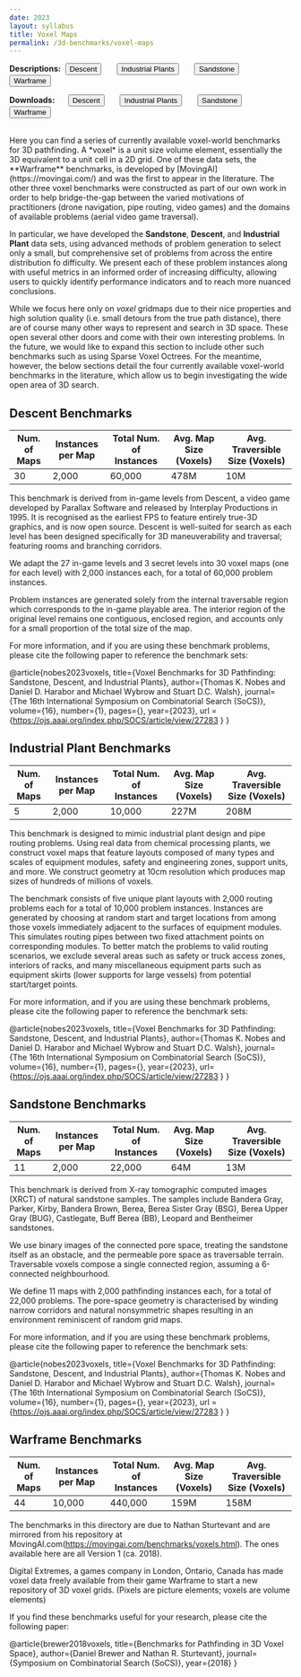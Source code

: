 ```yaml
---
date: 2023
layout: syllabus
title: Voxel Maps
permalink: /3d-benchmarks/voxel-maps
---
```


<a>**Descriptions:**&nbsp;</a>
<a href='{{ site.baseurl }}/3d-benchmarks/voxel-maps/descent/'><button class='button syllabus'>Descent</button></a>&nbsp;&nbsp;&nbsp;&nbsp;&nbsp;&nbsp;
<a href='{{ site.baseurl }}/3d-benchmarks/voxel-maps/industrial-plants/'><button class='button syllabus'>Industrial Plants</button></a>&nbsp;&nbsp;&nbsp;&nbsp;&nbsp;&nbsp;
<a href='{{ site.baseurl }}/3d-benchmarks/voxel-maps/sandstone/'><button class='button syllabus'>Sandstone</button></a>&nbsp;&nbsp;&nbsp;&nbsp;&nbsp;&nbsp;
<a href='{{ site.baseurl }}/3d-benchmarks/voxel-maps/warframe/'><button class='button syllabus'>Warframe</button></a>&nbsp;&nbsp;&nbsp;&nbsp;&nbsp;&nbsp;

<a>**Downloads:**&nbsp;&nbsp;&nbsp;&nbsp;&nbsp;</a>
<a href='https://bitbucket.org/shortestpathlab/benchmarks/src/master/voxel-maps/descent/'><button class='button benchmarks'>Descent</button></a>&nbsp;&nbsp;&nbsp;&nbsp;&nbsp;&nbsp;
<a href='https://bitbucket.org/shortestpathlab/benchmarks/src/master/voxel-maps/industrial-plants/'><button class='button benchmarks'>Industrial Plants</button></a>&nbsp;&nbsp;&nbsp;&nbsp;&nbsp;&nbsp;
<a href='https://bitbucket.org/shortestpathlab/benchmarks/src/master/voxel-maps/sandstone/'><button class='button benchmarks'>Sandstone</button></a>&nbsp;&nbsp;&nbsp;&nbsp;&nbsp;&nbsp;
<a href='https://bitbucket.org/shortestpathlab/benchmarks/src/master/voxel-maps/warframe/'><button class='button benchmarks'>Warframe</button></a>&nbsp;&nbsp;&nbsp;&nbsp;&nbsp;&nbsp;

<br>
Here you can find a series of currently available voxel-world benchmarks for 3D pathfinding. A *voxel* is a unit size volume element, essentially the 3D equivalent to a unit cell in a 2D grid. One of these data sets, the **Warframe** benchmarks, is developed by [MovingAI](https://movingai.com/) and was the first to appear in the literature. The other three voxel benchmarks were constructed as part of our own work in order to help bridge-the-gap between the varied motivations of practitioners (drone navigation, pipe routing, video games) and the domains of available problems (aerial video game traversal).

In particular, we have developed the **Sandstone**, **Descent**, and **Industrial Plant** data sets, using advanced methods of problem generation to select only a small, but comprehensive set of problems from across the entire distribution fo difficulty. We present each of these problem instances along with useful metrics in an informed order of increasing difficulty, allowing users to quickly identify performance indicators and to reach more nuanced conclusions.

While we focus here only on *voxel* gridmaps due to their nice properties and high solution quality (i.e. small detours from the true path distance), there are of course many other ways to represent and search in 3D space. These open several other doors and come with their own interesting problems. In the future, we would like to expand this section to include other such benchmarks such as using Sparse Voxel Octrees. For the meantime, however, the below sections detail the four currently available voxel-world benchmarks in the literature, which allow us to begin investigating the wide open area of 3D search.


## Descent Benchmarks

<div class="fullwidth">

 **Num. of Maps** | **Instances per Map** | **Total Num. of Instances**  | **Avg. Map Size (Voxels)** | **Avg. Traversible Size (Voxels)**
--|---|---|---|----
 30 | 2,000 | 60,000 | 478M | 10M
</div>

This benchmark is derived from in-game levels from Descent, a video game developed by Parallax Software and released by Interplay Productions in 1995. It is recognised as the earliest FPS to feature entirely true-3D graphics, and is now open source. Descent is well-suited for search as each level has been designed specifically for 3D maneuverability and traversal; featuring rooms and branching corridors.

We adapt the 27 in-game levels and 3 secret levels into 30 voxel maps (one for each level) with 2,000 instances each, for a total of 60,000 problem instances.

Problem instances are generated solely from the internal traversable region which corresponds to the in-game playable area. The interior region of the original level remains one contiguous, enclosed region, and accounts only for a small proportion of the total size of the map.

For more information, and if you are using these benchmark problems, please cite the following paper to reference the benchmark sets:

@article{nobes2023voxels, title={Voxel Benchmarks for 3D Pathfinding: Sandstone, Descent, and Industrial Plants}, author={Thomas K. Nobes and Daniel D. Harabor and Michael Wybrow and Stuart D.C. Walsh}, journal={The 16th International Symposium on Combinatorial Search (SoCS)}, volume={16}, number={1}, pages={}, year={2023}, url = {https://ojs.aaai.org/index.php/SOCS/article/view/27283 } }


## Industrial Plant Benchmarks

<div class="fullwidth">

 **Num. of Maps** | **Instances per Map** | **Total Num. of Instances**  | **Avg. Map Size (Voxels)** | **Avg. Traversible Size (Voxels)**
--|---|---|---|----
 5 | 2,000 | 10,000 | 227M | 208M
</div>

This benchmark is designed to mimic industrial plant design and pipe routing problems. Using real data from chemical processing plants, we construct voxel maps that feature layouts composed of many types and scales of equipment modules, safety and engineering zones, support units, and more. We construct geometry at 10cm resolution which produces map sizes of hundreds of millions of voxels.

The benchmark consists of five unique plant layouts with 2,000 routing problems each for a total of 10,000 problem instances. Instances are generated by choosing at random start and target locations from among those voxels immediately adjacent to the surfaces of equipment modules. This simulates routing pipes between two fixed attachment points on corresponding modules. To better match the problems to valid routing scenarios, we exclude several areas such as safety or truck access zones, interiors of racks, and many miscellaneous equipment parts such as equipment skirts (lower supports for large vessels) from potential start/target points.

For more information, and if you are using these benchmark problems, please cite the following paper to reference the benchmark sets:

@article{nobes2023voxels, title={Voxel Benchmarks for 3D Pathfinding: Sandstone, Descent, and Industrial Plants}, author={Thomas K. Nobes and Daniel D. Harabor and Michael Wybrow and Stuart D.C. Walsh}, journal={The 16th International Symposium on Combinatorial Search (SoCS)}, volume={16}, number={1}, pages={}, year={2023}, url={https://ojs.aaai.org/index.php/SOCS/article/view/27283 } }


## Sandstone Benchmarks

<div class="fullwidth">

 **Num. of Maps** | **Instances per Map** | **Total Num. of Instances**  | **Avg. Map Size (Voxels)** | **Avg. Traversible Size (Voxels)**
--|---|---|---|----
 11 | 2,000 | 22,000 | 64M | 13M
</div>

This benchmark is derived from X-ray tomographic computed images (XRCT) of natural sandstone samples. The samples include Bandera Gray, Parker, Kirby, Bandera Brown, Berea, Berea Sister Gray (BSG), Berea Upper Gray (BUG), Castlegate, Buff Berea (BB), Leopard and Bentheimer sandstones.

We use binary images of the connected pore space, treating the sandstone itself as an obstacle, and the permeable pore space as traversable terrain. Traversable voxels compose a single connected region, assuming a 6-connected neighbourhood.

We define 11 maps with 2,000 pathfinding instances each, for a total of 22,000 problems. The pore-space geometry is characterised by winding narrow corridors and natural nonsymmetric shapes resulting in an environment reminiscent of random grid maps.

For more information, and if you are using these benchmark problems, please cite the following paper to reference the benchmark sets:

@article{nobes2023voxels, title={Voxel Benchmarks for 3D Pathfinding: Sandstone, Descent, and Industrial Plants}, author={Thomas K. Nobes and Daniel D. Harabor and Michael Wybrow and Stuart D.C. Walsh}, journal={The 16th International Symposium on Combinatorial Search (SoCS)}, volume={16}, number={1}, pages={}, year={2023}, url = {https://ojs.aaai.org/index.php/SOCS/article/view/27283 } }


## Warframe Benchmarks

<div class="fullwidth">

 **Num. of Maps** | **Instances per Map** | **Total Num. of Instances**  | **Avg. Map Size (Voxels)** | **Avg. Traversible Size (Voxels)**
--|---|---|---|----
  44 | 10,000 | 440,000 | 159M | 158M
</div>

The benchmarks in this directory are due to Nathan Sturtevant and are mirrored from his repository at MovingAI.com(https://movingai.com/benchmarks/voxels.html). The ones available here are all Version 1 (ca. 2018).

Digital Extremes, a games company in London, Ontario, Canada has made voxel data freely available from their game Warframe to start a new repository of 3D voxel grids. (Pixels are picture elements; voxels are volume elements)

If you find these benchmarks useful for your research, please cite the following paper:

@article{brewer2018voxels, title={Benchmarks for Pathfinding in 3D Voxel Space}, author={Daniel Brewer and Nathan R. Sturtevant}, journal={Symposium on Combinatorial Search (SoCS)}, year={2018} }
